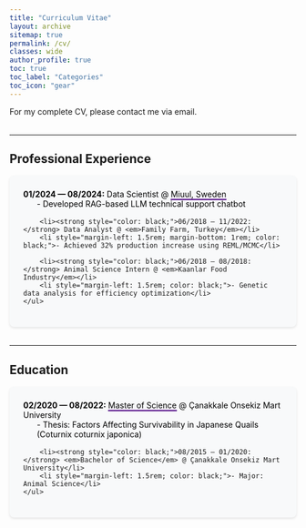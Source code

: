 ```yaml
---
title: "Curriculum Vitae"
layout: archive
sitemap: true
permalink: /cv/
classes: wide
author_profile: true
toc: true
toc_label: "Categories"
toc_icon: "gear"
---
```


<p style="text-align: justify; margin-bottom: 2rem;">For my complete CV, please contact me via email.</p>

---

## Professional Experience

<div class="cv-section">
    <ul style="list-style-type: none; padding: 0; margin: 0;">
        <li><strong style="color: black;">01/2024 — 08/2024:</strong> Data Scientist @ <em>Miuul, Sweden</em></li>
        <li style="margin-left: 1.5rem; margin-bottom: 1rem; color: black;">- Developed RAG-based LLM technical support chatbot</li>
        
        <li><strong style="color: black;">06/2018 — 11/2022:</strong> Data Analyst @ <em>Family Farm, Turkey</em></li>
        <li style="margin-left: 1.5rem; margin-bottom: 1rem; color: black;">- Achieved 32% production increase using REML/MCMC</li>
        
        <li><strong style="color: black;">06/2018 — 08/2018:</strong> Animal Science Intern @ <em>Kaanlar Food Industry</em></li>
        <li style="margin-left: 1.5rem; color: black;">- Genetic data analysis for efficiency optimization</li>
    </ul>
</div>

---

## Education

<div class="cv-section">
    <ul style="list-style-type: none; padding: 0; margin: 0;">
        <li><strong style="color: black;">02/2020 — 08/2022:</strong> <em>Master of Science</em> @ Çanakkale Onsekiz Mart University</li>
        <li style="margin-left: 1.5rem; margin-bottom: 1rem; color: black;">- Thesis: Factors Affecting Survivability in Japanese Quails (Coturnix coturnix japonica)</li>
        
        <li><strong style="color: black;">08/2015 — 01/2020:</strong> <em>Bachelor of Science</em> @ Çanakkale Onsekiz Mart University</li>
        <li style="margin-left: 1.5rem; color: black;">- Major: Animal Science</li>
    </ul>
</div>

<style>
.cv-section {
  background: #f8f9fa;
  padding: 1.5rem;
  border-radius: 8px;
  margin-bottom: 2rem;
  box-shadow: 0 2px 4px rgba(0,0,0,0.1);
}

.cv-section strong {
  font-weight: bold;
  color: black;
}

.cv-section em {
  font-style: normal;
  border-bottom: 2px solid #4B0082;
}

.cv-section li {
  color: black;
}

@media screen and (max-width: 768px) {
  .cv-section {
    padding: 1rem;
  }
  
  .cv-section li {
    font-size: 0.9rem;
  }
}
</style>
